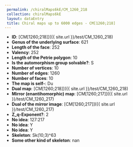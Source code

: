 ```yaml
--- 
 permalink: /chiralMaps6kE/CM_1260_218 
 collection: chiralMaps6kE
 layout: dataEntry
 title: Chiral maps up to 6000 edges - CM[1260;218]
---
```


- **ID**: [CM[1260;218]]({{ site.url }}/test/CM_1260_218)
- **Genus of the underlying surface**: 621
- **Length of the face**: 252
- **Valency**: 252
- **Length of the Petrie polygon**: 10
- **Is the automorphism group solvable?**: S
- **Number of vertices**: 10
- **Number of edges**: 1260
- **Number of faces**: 10
- **The map is self-**: Du
- **Dual map**: [CM[1260;218]]({{ site.url }}/test/CM_1260_218)
- **Mirror (enantihomorphic) map**: [CM[1260;217]]({{ site.url }}/test/CM_1260_217)
- **Dual of the mirror image**: [CM[1260;217]]({{ site.url }}/test/CM_1260_217)
- **Z_q-Exponent?**: 2
- **No idea**:  127:217
- **No idea**: Y
- **No idea**: Y
- **Skeleton**: Sk(10;3)^63
- **Some other kind of skeleton**: nan
